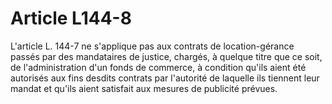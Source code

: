 # Article L144-8

L'article L. 144-7 ne s'applique pas aux contrats de location-gérance passés par des mandataires de justice, chargés, à quelque titre que ce soit, de l'administration d'un fonds de commerce, à condition qu'ils aient été autorisés aux fins desdits contrats par l'autorité de laquelle ils tiennent leur mandat et qu'ils aient satisfait aux mesures de publicité prévues.
